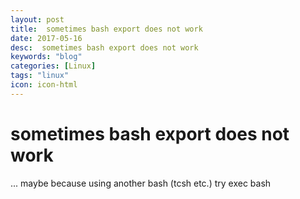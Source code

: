 ```yaml
---
layout: post
title:  sometimes bash export does not work
date: 2017-05-16
desc:  sometimes bash export does not work
keywords: "blog"
categories: [Linux]
tags: "linux"
icon: icon-html
---
```


# sometimes bash export does not work

... maybe because using another bash (tcsh etc.) try exec bash
